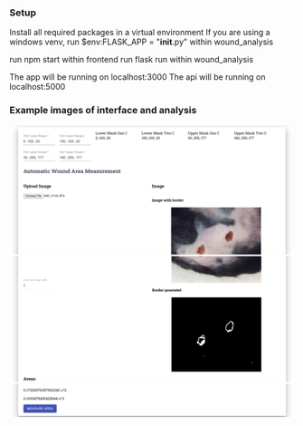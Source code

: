 ### Setup

Install all required packages in a virtual environment
If you are using a windows venv, run $env:FLASK_APP = "**init**.py" within wound_analysis

run npm start within frontend
run flask run within wound_analysis

The app will be running on localhost:3000
The api will be running on localhost:5000

### Example images of interface and analysis

<img src="https://github.com/ZovcIfzm/Wound-Analysis-Backend/blob/master/readme-imgs/readme1.png" width="720">  
<img src="https://github.com/ZovcIfzm/Wound-Analysis-Backend/blob/master/readme-imgs/readme2.png" width="720">  
<img src="https://github.com/ZovcIfzm/Wound-Analysis-Backend/blob/master/readme-imgs/readme3.png" width="720">
